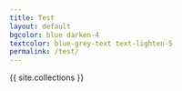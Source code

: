 ```yaml
---
title: Test
layout: default
bgcolor: blue darken-4
textcolor: blue-grey-text text-lighten-5
permalink: /test/
---
```


{{ site.collections }}
